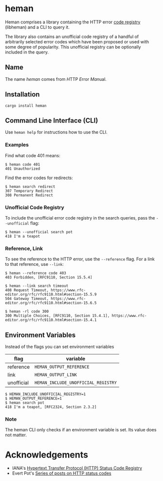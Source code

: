 # heman

Heman comprises a library containing the HTTP error [code registry][iana] (libheman) and a CLI to query it.

The library also contains an unofficial code registry of a handful of arbitrarily selected error codes which have been proposed or used with some degree of popularity. This unofficial registry can be optionally included in the query.

## Name

The name *heman* comes from *H*TTP *E*rror *Man*ual.

## Installation

```
cargo install heman
```

## Command Line Interface (CLI)

Use `heman help` for instructions how to use the CLI.

### Examples

Find what code 401 means:

```
$ heman code 401
401 Unauthorized
```

Find the error codes for redirects:

```
$ heman search redirect
307 Temporary Redirect
308 Permanent Redirect
```

### Unofficial Code Registry

To include the unofficial error code registry in the search queries, pass the `--unofficial` flag:

```
$ heman --unofficial search pot
418 I'm a teapot
```

### Reference, Link

To see the reference to the HTTP error, use the `--reference` flag. For a link to that reference, use `--link`:

```
$ heman --reference code 403
403 Forbidden, [RFC9110, Section 15.5.4]

$ heman --link search timeout
408 Request Timeout, https://www.rfc-editor.org/rfc/rfc9110.html#section-15.5.9
504 Gateway Timeout, https://www.rfc-editor.org/rfc/rfc9110.html#section-15.6.5

$ heman -rl code 300
300 Multiple Choices, [RFC9110, Section 15.4.1], https://www.rfc-editor.org/rfc/rfc9110.html#section-15.4.1
```

## Environment Variables

Instead of the flags you can set environment variables

| flag       | variable                            |
| ---------- | ----------------------------------- |
| reference  | `HEMAN_OUTPUT_REFERENCE`            |
| link       | `HEMAN_OUTPUT_LINK`                 |
| unofficial | `HEMAN_INCLUDE_UNOFFICIAL_REGISTRY` |

```
$ HEMAN_INCLUDE_UNOFFICIAL_REGISTRY=1
$ HEMAN_OUTPUT_REFERENCE=1
$ heman search pot
418 I'm a teapot, [RFC2324, Section 2.3.2]
```

### Note

The heman CLI only checks if an environment variable is set. Its value does not matter.


# Acknowledgements

* IANA's [Hypertext Transfer Protocol (HTTP) Status Code Registry][iana]
* Evert Pot's [Series of posts on HTTP status codes][evert]

[iana]: https://www.iana.org/assignments/http-status-codes/http-status-codes.xhtml
[evert]: https://evertpot.com/http/
